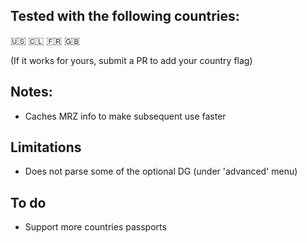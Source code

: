 
## Tested with the following countries:
🇺🇸
🇨🇱
🇫🇷
🇬🇧

(If it works for yours, submit a PR to add your country flag)

## Notes:
 - Caches MRZ info to make subsequent use faster

## Limitations
 - Does not parse some of the optional DG (under 'advanced' menu)

## To do
 - Support more countries passports

